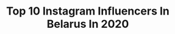 ---
title: Top 10 Instagram Influencers In Belarus In 2020
description: Identify the most popular Instagram accounts on inBeat.
platform: Instagram
profiles:
  - username: "aliaksandrasasnovich"
    fullname: >-
      Aliaksandra Sasnovich
    location: "Belarus"
    followers: 34528
    engagement: 1053
    commentsToLikes: 0.024535
    avatar: "https://scontent-lhr8-1.cdninstagram.com/v/t51.2885-19/s320x320/91062250_632123094018044_601536287500926976_n.jpg?_nc_ht=scontent-lhr8-1.cdninstagram.com&_nc_ohc=RAMmBetaT2YAX_sAsJR&oh=984f9284585de4ba9a48425a9f6e5e2a&oe=5EB9B61B"
    verified: true
    hashtags: ""
  - username: "galkina_katia"
    fullname: >-
      Ekaterina Galkina
    location: "Belarus"
    followers: 69697
    engagement: 934
    commentsToLikes: 0.011413
    avatar: "https://scontent-lhr8-1.cdninstagram.com/v/t51.2885-19/s320x320/19985620_639061716301006_8721222701332561920_a.jpg?_nc_ht=scontent-lhr8-1.cdninstagram.com&_nc_ohc=3Tz2ewcZIucAX-7KYBF&oh=9a7eeb400c71a78ebeae372f923a412f&oe=5EB941B0"
    verified: true
    hashtags: "#wchbaku2019, #muah, #23, #photo"
  - username: "alesia__k"
    fullname: >-
      Алеся
    location: "Belarus"
    followers: 27688
    engagement: 354
    commentsToLikes: 0.049243
    avatar: "https://scontent-ams4-1.cdninstagram.com/v/t51.2885-19/s320x320/79727829_2630373053743508_586916888840241152_n.jpg?_nc_ht=scontent-ams4-1.cdninstagram.com&_nc_ohc=zYwdIczrQxQAX9e8k8s&oh=ed232863129c38f3da8d932e1e74b41e&oe=5EB891E1"
    verified: false
    hashtags: "#incantoofficial"
  - username: "gym_girl980"
    fullname: >-
      Таня
    location: "Belarus"
    followers: 63507
    engagement: 708
    commentsToLikes: 0.026467
    avatar: "https://scontent-ams4-1.cdninstagram.com/v/t51.2885-19/s320x320/80609505_564548814152657_1004682512271671296_n.jpg?_nc_ht=scontent-ams4-1.cdninstagram.com&_nc_ohc=sUXocwwhouEAX9pOjE8&oh=428a73e4c02aecea5f166f47f6edb08c&oe=5EB9508F"
    verified: false
    hashtags: "#minsk, #followforfollow, #legs, #swag"
  - username: "liz_minaeva"
    fullname: >-
      
    location: "Belarus"
    followers: 2406
    engagement: 1721
    commentsToLikes: 0.074517
    avatar: "https://scontent-ams4-1.cdninstagram.com/v/t51.2885-19/s320x320/91480084_2595514184038592_5503235346910937088_n.jpg?_nc_ht=scontent-ams4-1.cdninstagram.com&_nc_ohc=Pey0haxQMDwAX-ENFBp&oh=0263854b1afd73f49086c73363ad8a85&oe=5EB93990"
    verified: false
    hashtags: ""
  - username: "victoria_fox0001"
    fullname: >-
      Виктория
    location: "Belarus"
    followers: 453224
    engagement: 445
    commentsToLikes: 0.007084
    avatar: "https://scontent-ams4-1.cdninstagram.com/v/t51.2885-19/s320x320/55942425_410188032898353_3534815418126434304_n.jpg?_nc_ht=scontent-ams4-1.cdninstagram.com&_nc_ohc=HndYcHHaeVIAX_bK1Mk&oh=ca2a87dbda97dd3d6977e8fe7b608cb6&oe=5EBB556B"
    verified: false
    hashtags: "#totallook, #lookoftheday, #red, #best"
  - username: "tanechka_merkulova"
    fullname: >-
      
    location: "Belarus"
    followers: 8011
    engagement: 1457
    commentsToLikes: 0.043765
    avatar: "https://scontent-lhr8-1.cdninstagram.com/v/t51.2885-19/s320x320/89674402_1525590170937047_7337457841415913472_n.jpg?_nc_ht=scontent-lhr8-1.cdninstagram.com&_nc_ohc=JilGgwekJ6IAX-S3TNa&oh=ae1183c42e5a521c7db4fbf88a5d4964&oe=5EBB1696"
    verified: false
    hashtags: "#instasize, #stayhome, #love, #model"
  - username: "dinara_alimbekova18"
    fullname: >-
      Dinara Alimbekova
    location: "Belarus"
    followers: 11121
    engagement: 1464
    commentsToLikes: 0.015359
    avatar: "https://scontent-ams4-1.cdninstagram.com/v/t51.2885-19/s320x320/91025668_233039071418884_8913243357627547648_n.jpg?_nc_ht=scontent-ams4-1.cdninstagram.com&_nc_ohc=eoteKvjMa1gAX8m2cQz&oh=24f3aa1ef763a520605e94d4d8acb7f7&oe=5EBAA80C"
    verified: false
    hashtags: "#kontiolahti, #2020, #pok20, #kontiolahticamp"
  - username: "papa_fizik"
    fullname: >-
      Doctor L
    location: "Belarus"
    followers: 19010
    engagement: 2927
    commentsToLikes: 0.029489
    avatar: "https://scontent-ams4-1.cdninstagram.com/v/t51.2885-19/s320x320/59433218_887597404914926_1466123859999588352_n.jpg?_nc_ht=scontent-ams4-1.cdninstagram.com&_nc_ohc=goGPJyBx2fkAX-kRY67&oh=cf801ed51709f861b04076bb1919bc73&oe=5EBA13F2"
    verified: false
    hashtags: ""
  - username: "irinaa_okuneva"
    fullname: >-
      Фотограф Минск Москва
    location: "Belarus"
    followers: 25924
    engagement: 198
    commentsToLikes: 0.019108
    avatar: "https://scontent-lhr8-1.cdninstagram.com/v/t51.2885-19/s320x320/58629988_2386147224952222_7709814338994831360_n.jpg?_nc_ht=scontent-lhr8-1.cdninstagram.com&_nc_ohc=qKtzeLe4UNgAX8CAmjQ&oh=048f6505317003670cdecb5ab1935e6a&oe=5EBC3B25"
    verified: false
    hashtags: "#irinaokuneva, #photographerdubai, #photographer, #hairstyle"
---